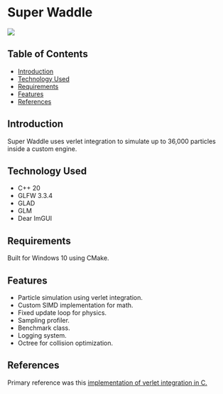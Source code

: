 # Super Waddle
![](https://github.com/Kotuon/super_waddle/blob/main/verletintegration_gif_short.gif)

## Table of Contents
* [Introduction](#introduction)
* [Technology Used](#technology-used)
* [Requirements](#requirements)
* [Features](#features)
* [References](#references)

## Introduction

Super Waddle uses verlet integration to simulate up to 36,000 particles inside a custom engine.

## Technology Used
* C++ 20
* GLFW 3.3.4
* GLAD
* GLM
* Dear ImGUI

## Requirements
Built for Windows 10 using CMake.

## Features
* Particle simulation using verlet integration.
* Custom SIMD implementation for math.
* Fixed update loop for physics.
* Sampling profiler.
* Benchmark class.
* Logging system.
* Octree for collision optimization.

## References
Primary reference was this [implementation of verlet integration in C.](https://github.com/marichardson137/VerletIntegration/tree/main)
